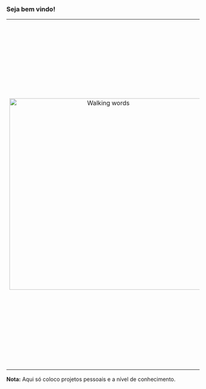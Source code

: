 ### Seja bem vindo!
<table border="0">
 <tr>
    <td>
      <p align="center">
        <img src="https://phoneky.co.uk/thumbs/screensavers/down/fun/walkingwor_i1sk7k12.gif" alt="Walking words" width="500" />
      </p>
    </td>
    <td>
      <p align="justify">
      Sou desenvolvedor fullstack e amo o mundo da tecnologia. </br>Embora tenha dedicado muitas horas em frente ao computador só comecei a programar em 2015 quando entrei na faculdade. Atualmente atuo como PJ no desenvolvimento de sites e aplicativos. Estou me especializando em React-native, ReactJS e Angular. Também tenho interesse em outras linguagens e tecnologias como C#, dotNet, Machine Learning, Flutter, Go e Python.
      </p>
      
  
    
  [![Linkedin: washington](https://img.shields.io/badge/-Linkedin-0e76a8?style=flat-square&logo=linkedin&logoColor=white)](https://www.linkedin.com/in/washingtonsr93/)
[![Whatsapp: washington](https://img.shields.io/badge/-Whatsapp-075e54?style=flat-square&logo=whatsapp&logoColor=white)](https://api.whatsapp.com/send?phone=5584992140775)
[![instagram: washington](https://img.shields.io/badge/-Instagram-dd2a7b?style=flat-square&logo=instagram&logoColor=white)](https://www.instagram.com/washingtonsr2016/)
[![gmail: washington](https://img.shields.io/badge/-Gmail-d44638?style=flat-square&logo=gmail&logoColor=white)](mailto:washington.s@escolar.ifrn.edu.br)
[![site: washington](https://img.shields.io/badge/-Portif%C3%B3lio-000000?style=flat-square&logo=netlify&logoColor=white)](https://washingtonsr93.netlify.app/)
    </p>
    </td>
 </tr>
</table>
<p>
<b>Nota:</b> Aqui só coloco projetos pessoais e a nível de conhecimento.
</p>

<!--
<p align="center">
![Washington93](https://github-readme-stats.vercel.app/api?username=washington93&show_icons=true&count_private=true&theme=graywhite)
<p>
-->
<!--
**washington93/washington93** is a ✨ _special_ ✨ repository because its `README.md` (this file) appears on your GitHub profile.

Here are some ideas to get you started:

- 🔭 I’m currently working on ...
- 🌱 I’m currently learning ...
- 👯 I’m looking to collaborate on ...
- 🤔 I’m looking for help with ...
- 💬 Ask me about ...
- 📫 How to reach me: ...
- 😄 Pronouns: ...
- ⚡ Fun fact: ...
-->
